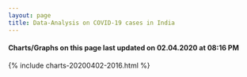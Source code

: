 ```yaml
---
layout: page
title: Data-Analysis on COVID-19 cases in India
---
```

#### Charts/Graphs on this page last updated on 02.04.2020 at 08:16 PM
{% include charts-20200402-2016.html %}